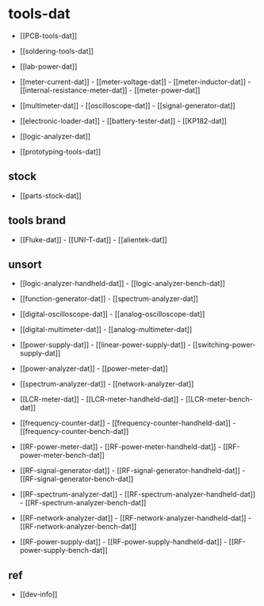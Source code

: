 
# tools-dat

- [[PCB-tools-dat]] 

- [[soldering-tools-dat]]

- [[lab-power-dat]]

- [[meter-current-dat]] - [[meter-voltage-dat]] - [[meter-inductor-dat]] - [[internal-resistance-meter-dat]] - [[meter-power-dat]]


- [[multimeter-dat]] - [[oscilloscope-dat]] - [[signal-generator-dat]] 

- [[electronic-loader-dat]] - [[battery-tester-dat]] - [[KP182-dat]]

- [[logic-analyzer-dat]]

- [[prototyping-tools-dat]]



## stock 

- [[parts-stock-dat]]

## tools brand 

- [[Fluke-dat]] - [[UNI-T-dat]] - [[alientek-dat]]








## unsort 

- [[logic-analyzer-handheld-dat]] - [[logic-analyzer-bench-dat]]

- [[function-generator-dat]] - [[spectrum-analyzer-dat]]

- [[digital-oscilloscope-dat]] - [[analog-oscilloscope-dat]]

- [[digital-multimeter-dat]] - [[analog-multimeter-dat]]

- [[power-supply-dat]] - [[linear-power-supply-dat]] - [[switching-power-supply-dat]]
- [[power-analyzer-dat]] - [[power-meter-dat]]
- [[spectrum-analyzer-dat]] - [[network-analyzer-dat]]
- [[LCR-meter-dat]] - [[LCR-meter-handheld-dat]] - [[LCR-meter-bench-dat]]
- [[frequency-counter-dat]] - [[frequency-counter-handheld-dat]] - [[frequency-counter-bench-dat]]

- [[RF-power-meter-dat]] - [[RF-power-meter-handheld-dat]] - [[RF-power-meter-bench-dat]]
- [[RF-signal-generator-dat]] - [[RF-signal-generator-handheld-dat]] - [[RF-signal-generator-bench-dat]]
- [[RF-spectrum-analyzer-dat]] - [[RF-spectrum-analyzer-handheld-dat]] - [[RF-spectrum-analyzer-bench-dat]]
- [[RF-network-analyzer-dat]] - [[RF-network-analyzer-handheld-dat]] - [[RF-network-analyzer-bench-dat]]
- [[RF-power-supply-dat]] - [[RF-power-supply-handheld-dat]] - [[RF-power-supply-bench-dat]]

## ref 

- [[dev-info]]